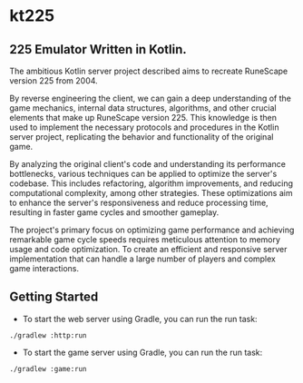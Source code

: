 # kt225

## 225 Emulator Written in Kotlin.
The ambitious Kotlin server project described aims to recreate RuneScape version 225 from 2004.

By reverse engineering the client, we can gain a deep understanding of the game mechanics, internal data structures, 
algorithms, and other crucial elements that make up RuneScape version 225. This knowledge is then used to implement the necessary protocols 
and procedures in the Kotlin server project, replicating the behavior and functionality of the original game.

By analyzing the original client's code and understanding its performance bottlenecks, various techniques can be applied
to optimize the server's codebase. This includes refactoring, algorithm improvements, and reducing computational complexity,
among other strategies. These optimizations aim to enhance the server's responsiveness and reduce processing time,
resulting in faster game cycles and smoother gameplay.

The project's primary focus on optimizing game performance and achieving remarkable game cycle speeds requires meticulous attention to 
memory usage and code optimization. To create an efficient and responsive server implementation that can handle a 
large number of players and complex game interactions.

## Getting Started
- To start the web server using Gradle, you can run the run task:
```shell
./gradlew :http:run
```

- To start the game server using Gradle, you can run the run task:
```shell
./gradlew :game:run
```